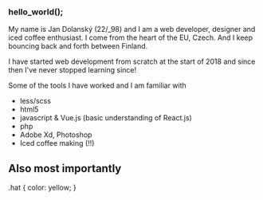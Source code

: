 ### hello_world();

My name is Jan Dolanský (22/_98) and I am a web developer, designer and iced coffee enthusiast.
I come from the heart of the EU, Czech. And I keep bouncing back and forth between Finland.

I have started web development from scratch at the start of 2018 and since then I've never 
stopped learning since! 

Some of the tools I have worked and I am familiar with

- less/scss
- html5
- javascript & Vue.js (basic understanding of React.js)
- php
- Adobe Xd, Photoshop
- Iced coffee making (!!)

## Also most importantly

.hat {
  color: yellow;
}
